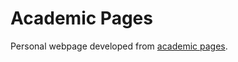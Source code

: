 # Academic Pages

Personal webpage developed from [academic pages](https://academicpages.github.io). 